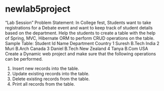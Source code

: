 # newlab5project
 “Lab Session”
Problem Statement:
In College fest, Students want to take registrations for a Debate event and want to keep track of 
student details based on the department. Help the students to create a table with the help of 
Spring, MVC, Hibernate ORM to perform CRUD operations on the table.
Sample Table: 
Student Id Name Department Country
1 Suresh B.Tech India
2 Muri B.Arch Canada
3 Daniel B.Tech New Zealand
4 Tanya B.Com USA
Create a Dynamic web project and make sure that the following operations can be performed.
1. Insert new records into the table.
2. Update existing records into the table.
3. Delete existing records from the table.
4. Print all records from the table.

